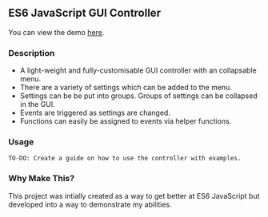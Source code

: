 ## ES6 JavaScript GUI Controller

You can view the demo [here](https://alexebbage.github.io/es6-javascript-gui-controller/).

### Description
- A light-weight and fully-customisable GUI controller with an collapsable menu.
- There are a variety of settings which can be added to the menu.
- Settings can be be put into groups. Groups of settings can be collapsed in the GUI.
- Events are triggered as settings are changed.
- Functions can easily be assigned to events via helper functions.

### Usage
`TO-DO: Create a guide on how to use the controller with examples.`

### Why Make This?
This project was intially created as a way to get better at ES6 JavaScript but developed into a way to demonstrate my abilities. 
